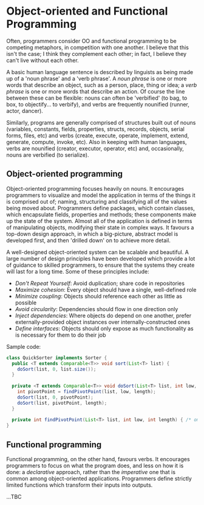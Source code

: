# Object-oriented and Functional Programming

Often, programmers consider OO and functional programming to be competing metaphors, in competition with one another.  I believe that this isn't the case; I think they complement each other; in fact, I believe they can't live without each other.

A basic human language sentence is described by linguists as being made up of a 'noun phrase' and a 'verb phrase'.  A *noun phrase* is one or more words that describe an object, such as a person, place, thing or idea; a *verb phrase* is one or more words that describe an action.  Of course the line between these can be flexible: nouns can often be 'verbified' (to bag, to box, to objectify... to verbify), and verbs are frequently nounified (runner, actor, dancer).

Similarly, programs are generally comprised of structures built out of nouns (variables, constants, fields, properties, structs, records, objects, serial forms, files, etc) and verbs (create, execute, operate, implement, extend, generate, compute, invoke, etc).  Also in keeping with human languages, verbs are nounified (creator, executor, operator, etc) and, occasionally, nouns are verbified (to serialize).

## Object-oriented programming

Object-oriented programming focuses heavily on nouns.  It encourages programmers to visualize and model the application in terms of the things it is comprised out of; naming, structuring and classifying all of the values being moved about.  Programmers define packages, which contain classes, which encapsulate fields, properties and methods; these components make up the state of the system.  Almost all of the application is defined in terms of manipulating objects, modifying their state in complex ways.  It favours a top-down design approach, in which a big-picture, abstract model is developed first, and then 'drilled down' on to achieve more detail.

A well-designed object-oriented system can be scalable and beautiful.  A large number of design principles have been developed which provide a lot of guidance to skilled programmers, to ensure that the systems they create will last for a long time.  Some of these principles include:

* *Don't Repeat Yourself*: Avoid duplication; share code in repositories
* *Maximize cohesion*: Every object should have a single, well-defined role
* *Minimize coupling*: Objects should reference each other as little as possible
* *Avoid circularity*: Dependencies should flow in one direction only
* *Inject dependencies*: Where objects do depend on one another, prefer externally-provided object instances over internally-constructed ones
* *Define interfaces*: Objects should only expose as much functionality as is necessary for them to do their job

Sample code:
```java
class QuickSorter implements Sorter {
  public <T extends Comparable<T>> void sort(List<T> list) {
    doSort(list, 0, list.size());
  }
  
  private <T extends Comparable<T>> void doSort(List<T> list, int low, int length) {
    int pivotPoint = findPivotPoint(list, low, length);
    doSort(list, 0, pivotPoint);
    doSort(list, pivotPoint, length);
  }
  
  private int findPivotPoint(List<T> list, int low, int length) { /* omitted */ }
}
```

## Functional programming

Functional programming, on the other hand, favours verbs.  It encourages programmers to focus on what the program does, and less on how it is done: a *declarative* approach, rather than the *imperative* one that is common among object-oriented applications.  Programmers define strictly limited functions which transform their inputs into outputs.

...TBC
